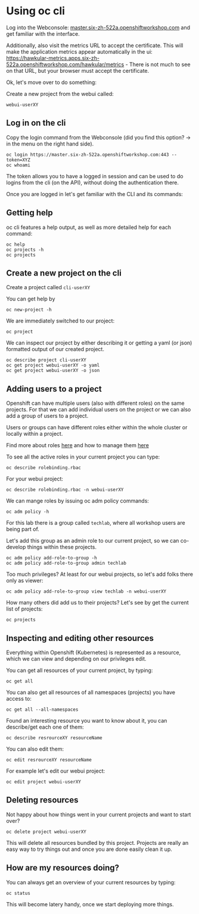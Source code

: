 # Using oc cli

Log into the Webconsole: [master.six-zh-522a.openshiftworkshop.com](https://master.six-zh-522a.openshiftworkshop.com) and get familiar with the interface.

Additionally, also visit the metrics URL to accept the certificate. This will make the application metrics appear automatically in the ui: https://hawkular-metrics.apps.six-zh-522a.openshiftworkshop.com/hawkular/metrics - There is not much to see on that URL, but your browser must accept the certificate.

Ok, let's move over to do something:

Create a new project from the webui called:

    webui-userXY

## Log in on the cli

Copy the login command from the Webconsole (did you find this option? -> in the menu on the right hand side).

    oc login https://master.six-zh-522a.openshiftworkshop.com:443 --token=XYZ
    oc whoami

The token allows you to have a logged in session and can be used to do logins from the cli (on the API), without doing the authentication there.

Once you are logged in let's get familiar with the CLI and its commands:

## Getting help

oc cli features a help output, as well as more detailed help for each command:

    oc help
    oc projects -h
    oc projects

## Create a new project on the cli

Create a project called `cli-userXY`

You can get help by

    oc new-project -h

We are immediately switched to our project:

    oc project

We can inspect our project by either describing it or getting a yaml (or json) formatted output of our created project.

    oc describe project cli-userXY
    oc get project webui-userXY -o yaml
    oc get project webui-userXY -o json

## Adding users to a project

Openshift can have multiple users (also with different roles) on the same projects. For that we can add individual users on the project or we can also add a group of users to a project.

Users or groups can have different roles either within the whole cluster or locally within a project.

Find more about roles [here](https://docs.openshift.com/container-platform/3.11/architecture/additional_concepts/authorization.html#roles) and how to manage them [here](https://docs.openshift.com/container-platform/3.11/admin_guide/manage_rbac.html)

To see all the active roles in your current project you can type:

    oc describe rolebinding.rbac

For your webui project:

    oc describe rolebinding.rbac -n webui-userXY

We can mange roles by issuing oc adm policy commands:

    oc adm policy -h

For this lab there is a group called `techlab`, where all workshop users are being part of.

Let's add this group as an admin role to our current project, so we can co-develop things within these projects.

    oc adm policy add-role-to-group -h
    oc adm policy add-role-to-group admin techlab

Too much privileges? At least for our webui projects, so let's add folks there only as viewer:

    oc adm policy add-role-to-group view techlab -n webui-userXY

How many others did add us to their projects? Let's see by get the current list of projects:

    oc projects

## Inspecting and editing other resources

Everything within Openshift (Kubernetes) is represented as a resource, which we can view and depending on our privileges edit.

You can get all resources of your current project, by typing:

    oc get all

You can also get all resources of all namespaces (projects) you have access to:


    oc get all --all-namespaces

Found an interesting resource you want to know about it, you can describe/get each one of them:

    oc describe resrourceXY resourceName

You can also edit them:

    oc edit resrourceXY resourceName

For example let's edit our webui project:

    oc edit project webui-userXY

## Deleting resources

Not happy about how things went in your current projects and want to start over?

    oc delete project webui-userXY

This will delete all resources bundled by this project. Projects are really an easy way to try things out and once you are done easily clean it up.

## How are my resources doing?

You can always get an overview of your current resources by typing:

    oc status

This will become latery handy, once we start deploying more things.
